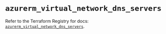 # `azurerm_virtual_network_dns_servers`

Refer to the Terraform Registry for docs: [`azurerm_virtual_network_dns_servers`](https://registry.terraform.io/providers/hashicorp/azurerm/4.23.0/docs/resources/virtual_network_dns_servers).
